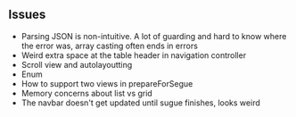 ## Issues

- Parsing JSON is non-intuitive. A lot of guarding and hard to know where the error was, array casting often ends in errors
- Weird extra space at the table header in navigation controller
- Scroll view and autolayoutting
- Enum
- How to support two views in prepareForSegue
- Memory concerns about list vs grid
- The navbar doesn't get updated until sugue finishes, looks weird

